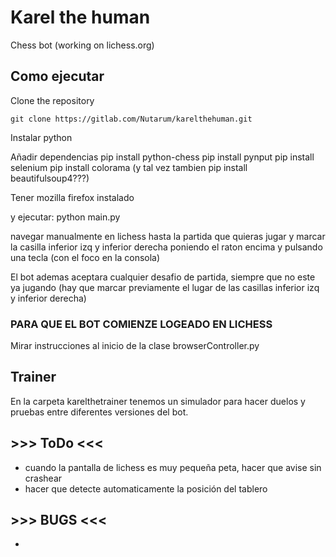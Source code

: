 # Karel the human
Chess bot (working on lichess.org)

## Como ejecutar
Clone the repository
```
git clone https://gitlab.com/Nutarum/karelthehuman.git
```

Instalar python

Añadir dependencias
pip install python-chess
pip install pynput
pip install selenium
pip install colorama
(y tal vez tambien pip install beautifulsoup4???)

Tener mozilla firefox instalado

y ejecutar:
python main.py

navegar manualmente en lichess hasta la partida que quieras jugar
y marcar la casilla inferior izq y inferior derecha poniendo el raton encima
y pulsando una tecla (con el foco en la consola)

El bot ademas aceptara cualquier desafio de partida, siempre que no este ya jugando (hay que marcar previamente el lugar de las casillas inferior izq y inferior derecha)

### PARA QUE EL BOT COMIENZE LOGEADO EN LICHESS
Mirar instrucciones al inicio de la clase browserController.py

## Trainer
En la carpeta karelthetrainer tenemos un simulador para hacer duelos y pruebas entre diferentes versiones del bot.

## >>> ToDo <<<
- cuando la pantalla de lichess es muy pequeña peta, hacer que avise sin crashear
- hacer que detecte automaticamente la posición del tablero

## >>> BUGS <<<
- 

